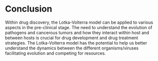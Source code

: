 # Conclusion

Within drug discovery, the Lotka-Volterra model can be applied to various aspects in the pre-clinical stage. The need to
understand the evolution of pathogens and cancerous tumors and how they interact within host and between hosts is 
crucial for drug development and drug treatment strategies. The Lotka-Volterra model has the potential to help us 
better understand the dynamics between the different organisms/viruses facilitating evolution and competing for 
resources. 

